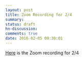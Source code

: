 ```yaml
---
layout: post
title: Zoom Recording for 2/4
summary:
status: draft
hn-discussion:
comments: true
date: 2016-02-05 09:30:01
---
```


[Here](https://docs.google.com/a/usfca.edu/folderview?id=0B-5GjaosMAovZXdBMnA4elhiMXc&usp=drivesdk) is the Zoom recording for 2/4
